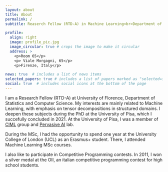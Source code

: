 ```yaml
---
layout: about
title: About
permalink: /
subtitle: Reaserch Fellow (RTD-A) in Machine Learning<br>Department of StatisticsInformatics and Application, University of Florence.

profile:
  align: right
  image: profile_pic.jpg
  image_circular: true # crops the image to make it circular
  address: >
    <p>Room 65</p>
    <p> Viale Morgagni, 65</p>
    <p>Firenze, Italy</p>

news: true  # includes a list of news items
selected_papers: true # includes a list of papers marked as "selected={true}"
social: true  # includes social icons at the bottom of the page
---
```

I am a Research Fellow (RTD-A) at University of Florence, Department of Statistics and Computer Science. My interests are mainly related to Machine Learning, with emphasis on tensor decompositions in structured domains. I deepen these subjects during the PhD at the University of Pisa, which I succefully concluded in 2021. At the University of Pisa, I was a member of [CIML](https://ciml.di.unipi.it/) group and [Pervasive AI](http://pai.di.unipi.it/) lab.

During the MSc, I had the opportunity to spend one year at the University College of London (UCL) as an Erasmus+ student. There, I attended Machine Learning MSc courses.

I also like to participate in Competitive Programming contests. In 2011, I won a silver medal at the OII, an italian competitive programming contest for high school students.